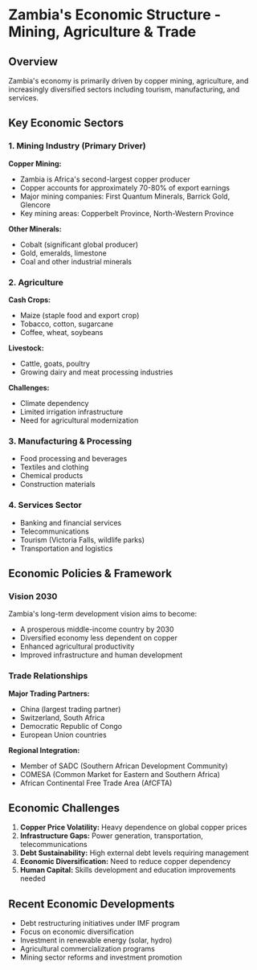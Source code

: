 # Zambia's Economic Structure - Mining, Agriculture & Trade

## Overview
Zambia's economy is primarily driven by copper mining, agriculture, and increasingly diversified sectors including tourism, manufacturing, and services.

## Key Economic Sectors

### 1. Mining Industry (Primary Driver)
**Copper Mining:**
- Zambia is Africa's second-largest copper producer
- Copper accounts for approximately 70-80% of export earnings
- Major mining companies: First Quantum Minerals, Barrick Gold, Glencore
- Key mining areas: Copperbelt Province, North-Western Province

**Other Minerals:**
- Cobalt (significant global producer)
- Gold, emeralds, limestone
- Coal and other industrial minerals

### 2. Agriculture
**Cash Crops:**
- Maize (staple food and export crop)
- Tobacco, cotton, sugarcane
- Coffee, wheat, soybeans

**Livestock:**
- Cattle, goats, poultry
- Growing dairy and meat processing industries

**Challenges:**
- Climate dependency
- Limited irrigation infrastructure
- Need for agricultural modernization

### 3. Manufacturing & Processing
- Food processing and beverages
- Textiles and clothing
- Chemical products
- Construction materials

### 4. Services Sector
- Banking and financial services
- Telecommunications
- Tourism (Victoria Falls, wildlife parks)
- Transportation and logistics

## Economic Policies & Framework

### Vision 2030
Zambia's long-term development vision aims to become:
- A prosperous middle-income country by 2030
- Diversified economy less dependent on copper
- Enhanced agricultural productivity
- Improved infrastructure and human development

### Trade Relationships
**Major Trading Partners:**
- China (largest trading partner)
- Switzerland, South Africa
- Democratic Republic of Congo
- European Union countries

**Regional Integration:**
- Member of SADC (Southern African Development Community)
- COMESA (Common Market for Eastern and Southern Africa)
- African Continental Free Trade Area (AfCFTA)

## Economic Challenges
1. **Copper Price Volatility:** Heavy dependence on global copper prices
2. **Infrastructure Gaps:** Power generation, transportation, telecommunications
3. **Debt Sustainability:** High external debt levels requiring management
4. **Economic Diversification:** Need to reduce copper dependency
5. **Human Capital:** Skills development and education improvements needed

## Recent Economic Developments
- Debt restructuring initiatives under IMF program
- Focus on economic diversification
- Investment in renewable energy (solar, hydro)
- Agricultural commercialization programs
- Mining sector reforms and investment promotion
